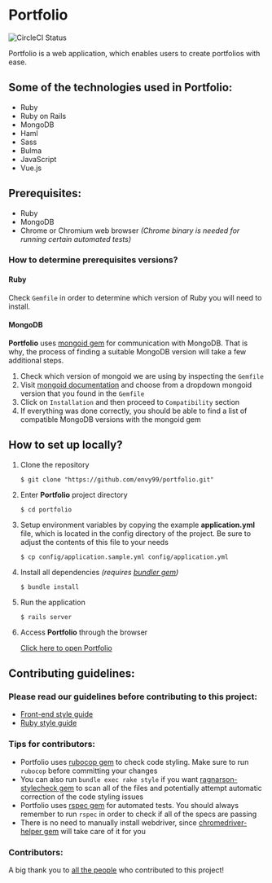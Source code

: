 # Portfolio
![CircleCI Status](https://circleci.com/gh/envy99/portfolio/tree/master.svg?style=shield)

Portfolio is a web application, which enables users to create portfolios with ease.

## Some of the technologies used in Portfolio:
* Ruby
* Ruby on Rails
* MongoDB
* Haml
* Sass
* Bulma
* JavaScript
* Vue.js

## Prerequisites:
* Ruby
* MongoDB
* Chrome or Chromium web browser *(Chrome binary is needed for running certain automated tests)*

### How to determine prerequisites versions?

#### Ruby
Check `Gemfile` in order to determine which version of Ruby you will need to install.

#### MongoDB
**Portfolio** uses [mongoid gem](https://github.com/mongodb/mongoid) for communication with MongoDB.
That is why, the process of finding a suitable MongoDB version will take a few additional steps.
1. Check which version of mongoid we are using by inspecting the `Gemfile`
1. Visit [mongoid documentation](https://docs.mongodb.com/mongoid/master/) and choose from a dropdown mongoid version that you found in the `Gemfile`
1. Click on `Installation` and then proceed to `Compatibility` section
1. If everything was done correctly, you should be able to find a list of compatible MongoDB versions with the mongoid gem

## How to set up locally?
1. Clone the repository
	```
	$ git clone "https://github.com/envy99/portfolio.git"
	```
1. Enter **Portfolio** project directory
	```
	$ cd portfolio
	```
1. Setup environment variables by copying the example **application.yml** file, which is located in the config directory of the project. Be sure to adjust the contents of this file to your needs
	```
	$ cp config/application.sample.yml config/application.yml
	```
1. Install all dependencies *(requires [bundler gem](https://github.com/bundler/bundler))*
	```
	$ bundle install
	```
1. Run the application
	```
	$ rails server
	```
1. Access **Portfolio** through the browser

	[Click here to open Portfolio](http://localhost:3000/)

## Contributing guidelines:

### Please read our guidelines before contributing to this project:
* [Front-end style guide](https://github.com/envy99/portfolio/blob/master/app/assets/stylesheets/README.md)
* [Ruby style guide](https://github.com/Ragnarson/style/blob/master/ruby/README.md)

### Tips for contributors:
* Portfolio uses [rubocop gem](https://github.com/rubocop-hq/rubocop) to check code styling. Make sure to run `rubocop` before committing your changes
* You can also run `bundle exec rake style` if you want [ragnarson-stylecheck gem](https://github.com/Ragnarson/ragnarson-stylecheck) to scan all of the files and potentially attempt automatic correction of the code styling issues
* Portfolio uses [rspec gem](https://github.com/rspec/rspec-rails) for automated tests. You should always remember to run `rspec` in order to check if all of the specs are passing
* There is no need to manually install webdriver, since [chromedriver-helper gem](https://github.com/flavorjones/chromedriver-helper) will take care of it for you

### Contributors:
A big thank you to [all the people](https://github.com/envy99/portfolio/graphs/contributors) who contributed to this project!
